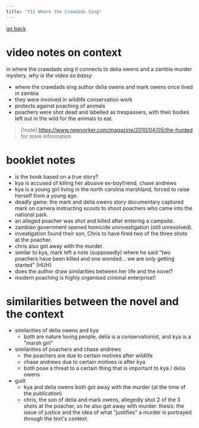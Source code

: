 ```yaml
---
title: "Y11 Where the Crawdads Sing"
---
```

[go back](notes/subsections/eng.md)

# video notes on context
in where the crawdads sing it connects to delia owens and a zambia murder mystery.
*why is the video so bassy*
- where the crawdads sing author delia owens and mark owens once lived in zambia
- they were involved in wildlife conservation work
- protects against poaching of animals
- poachers were shot dead and labelled as trespassers, with their bodies left out in the wild for the animals to eat.
> [!note] https://www.newyorker.com/magazine/2010/04/05/the-hunted
> for more information

# booklet notes
- is the book based on a true story?
- kya is accused of killing her abusive ex-boyfriend, chase andrews
- kya is a young girl living in the north carolina marshland, forced to raise herself from a young age.
- deadly game: the mark and delia owens story documentary captured mark on camera instructing scouts to shoot poachers who came into the national park.
- an alleged poacher was shot and killed after entering a campsite.
- zambian government opened homicide uninvestigation (still unresolved).
- investigation found their son, Chris to have fired two of the three shots at the poacher.
- chris also got away with the murder.
- similar to kya, mark left a note (supposedly) where he said "two poachers have been killed and one wonded... we are only getting started" (HUH)
- does the author draw similarities between her life and the novel?
- modern poaching is highly organised criminal enterprise!!

# similarities between the novel and the context
- similarities of delia owens and kya
	- both are nature loving people, delia is a conservationist, and kya is a "marsh girl"
- similarities of poachers and chase andrews
	- the poachers are due to certain motives after wildlife
	- chase andrews due to certain motives is after kya
	- both pose a threat to a certain thing that is important to kya / delia owens
- guilt
	- kya and delia owens both got away with the murder (at the time of the publication)
	- chris, the son of delia and mark owens, allegedly shot 2 of the 3 shots at the poacher, so he also got away with murder.
thesis: the issue of justice and the idea of what "justifies" a murder is portrayed through the text's context.